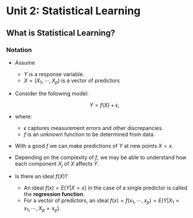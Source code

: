 # Unit 2: Statistical Learning
## What is Statistical Learning?
### Notation

- Assume
  - $Y$ is a response variable.
  - $X=(X_1, \cdots, X_p)$ is a vector of predictors

- Consider the following model:

  $$Y = f(X) + \epsilon, $$

- where:
  - $\epsilon$ captures measurement errors and other discrepancies.
  - $f$ is an unknown function to be determined from data.

- With a good $f$ we can make predictions of $Y$ at new points $X = x$.
- Depending on the complexity of $f$, we may be able to understand how each component $X_j$ of $X$ affects $Y$.
- Is there an ideal $f(X)$?
  - An ideal $f(x) = E(Y |X = x)$ in the case of a single predictor is called the **regression function**.
  - For a vector of predictors, an ideal $f(x) = f(x_1, \cdots, x_p) = E(Y |X_1 = x_1, \cdots, X_p = x_p)$.

    


